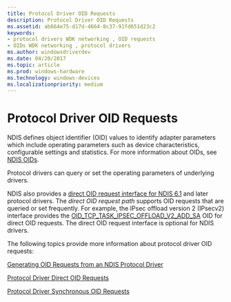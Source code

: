 ```yaml
---
title: Protocol Driver OID Requests
description: Protocol Driver OID Requests
ms.assetid: ab664e75-d17d-4664-8c37-91fd651d23c2
keywords:
- protocol drivers WDK networking , OID requests
- OIDs WDK networking , protocol drivers
ms.author: windowsdriverdev
ms.date: 04/20/2017
ms.topic: article
ms.prod: windows-hardware
ms.technology: windows-devices
ms.localizationpriority: medium
---
```


# Protocol Driver OID Requests





NDIS defines object identifier (OID) values to identify adapter parameters which include operating parameters such as device characteristics, configurable settings and statistics. For more information about OIDs, see [NDIS OIDs](https://msdn.microsoft.com/library/windows/hardware/ff566707).

Protocol drivers can query or set the operating parameters of underlying drivers.

NDIS also provides a [direct OID request interface for NDIS 6.1](direct-oid-request-interface-in-ndis-6-1.md) and later protocol drivers. The *direct OID request path* supports OID requests that are queried or set frequently. For example, the IPsec offload version 2 (IPsecv2) interface provides the [OID\_TCP\_TASK\_IPSEC\_OFFLOAD\_V2\_ADD\_SA](https://msdn.microsoft.com/library/windows/hardware/ff569812) OID for direct OID requests. The direct OID request interface is optional for NDIS drivers.

The following topics provide more information about protocol driver OID requests:

[Generating OID Requests from an NDIS Protocol Driver](generating-oid-requests-from-an-ndis-protocol-driver.md)

[Protocol Driver Direct OID Requests](protocol-driver-direct-oid-requests.md)

[Protocol Driver Synchronous OID Requests](protocol-driver-synchronous-oid-requests.md)

 

 





